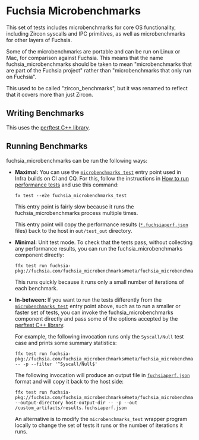 # Fuchsia Microbenchmarks

This set of tests includes microbenchmarks for core OS functionality,
including Zircon syscalls and IPC primitives, as well as microbenchmarks for
other layers of Fuchsia.

Some of the microbenchmarks are portable and can be run on Linux or Mac, for
comparison against Fuchsia.  This means that the name fuchsia_microbenchmarks
should be taken to mean "microbenchmarks that are part of the Fuchsia project"
rather than "microbenchmarks that only run on Fuchsia".

This used to be called "zircon_benchmarks", but it was renamed to reflect
that it covers more than just Zircon.

## Writing Benchmarks

This uses the [perftest C++ library][perftest].

## Running Benchmarks

fuchsia_microbenchmarks can be run the following ways:

*   **Maximal:** You can use the
    [`microbenchmarks_test`][microbenchmarks_test] entry point used in
    Infra builds on CI and CQ.  For this, follow the instructions in
    [How to run performance tests][running-perf-tests] and use this
    command:

    ```
    fx test --e2e fuchsia_microbenchmarks_test
    ```

    This entry point is fairly slow because it runs the
    fuchsia_microbenchmarks process multiple times.

    This entry point will copy the performance results
    ([`*.fuchsiaperf.json`][fuchsiaperf] files) back to the host in
    `out/test_out` directory.

*   **Minimal:** Unit test mode.  To check that the tests pass,
    without collecting any performance results, you can run the
    fuchsia_microbenchmarks component directly:

    ```
    ffx test run fuchsia-pkg://fuchsia.com/fuchsia_microbenchmarks#meta/fuchsia_microbenchmarks.cm
    ```

    This runs quickly because it runs only a small number of
    iterations of each benchmark.

*   **In-between:** If you want to run the tests differently from the
    [`microbenchmarks_test`][microbenchmarks_test] entry point above,
    such as to run a smaller or faster set of tests, you can invoke
    the fuchsia_microbenchmarks component directly and pass some of
    the options accepted by the [perftest C++ library][perftest].

    For example, the following invocation runs only the `Syscall/Null`
    test case and prints some summary statistics:

    ```
    ffx test run fuchsia-pkg://fuchsia.com/fuchsia_microbenchmarks#meta/fuchsia_microbenchmarks.cm -- -p --filter '^Syscall/Null$'
    ```

    The following invocation will produce an output file in
    [`fuchsiaperf.json`][fuchsiaperf] format and will copy it back to
    the host side:

    ```
    ffx test run fuchsia-pkg://fuchsia.com/fuchsia_microbenchmarks#meta/fuchsia_microbenchmarks.cm --output-directory host-output-dir -- -p --out /custom_artifacts/results.fuchsiaperf.json
    ```

    An alternative is to modify the `microbenchmarks_test` wrapper
    program locally to change the set of tests it runs or the number
    of iterations it runs.

<!-- Links -->

[perftest]: /zircon/system/ulib/perftest/README.md
[microbenchmarks_test]: /src/tests/end_to_end/perf/test/microbenchmarks_test.dart
[running-perf-tests]: /docs/development/performance/running_performance_tests.md
[fuchsiaperf]: /docs/development/performance/fuchsiaperf_format.md
